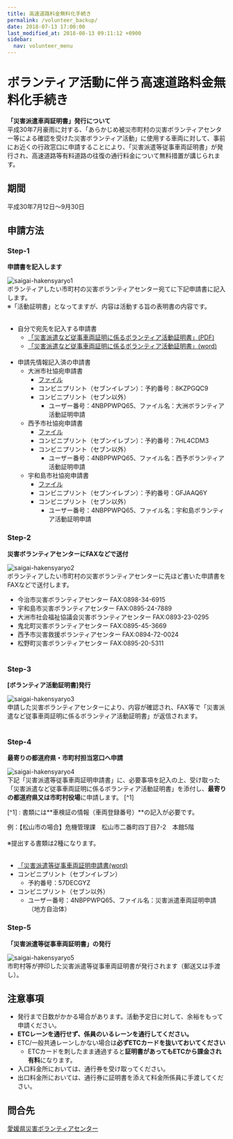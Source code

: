 ```yaml
---
title: 高速道路料金無料化手続き
permalink: /volunteer_backup/
date: 2018-07-13 17:00:00
last_modified_at: 2018-08-13 09:11:12 +0900
sidebar:
  nav: volunteer_menu
---
```



# ボランティア活動に伴う高速道路料金無料化手続き

**「災害派遣車両証明書」発行について**<br>
平成30年7月豪雨に対する、「あらかじめ被災市町村の災害ボランティアセンター等による確認を受けた災害ボランティア活動」に使用する車両に対して、事前にお近くの行政窓口に申請することにより、「災害派遣等従事車両証明書」が発行され、高速道路等有料道路の往復の通行料金について無料措置が講じられます。

## 期間

平成30年7月12日～9月30日

## 申請方法

### Step-1

**申請書を記入します**

![saigai-hakensyaryo1](/assets/images/syaryo_1.gif)<br>
ボランティアしたい市町村の災害ボランティアセンター宛てに下記申請書に記入します。<br>
※「活動証明書」となってますが、内容は活動する旨の表明書の内容です。<br><br>
- 自分で宛先を記入する申請書
  - [「災害派遣など従事車両証明に係るボランティア活動証明書」(PDF)](https://ehimesvc.jp/wp-content/uploads/2018/07/ehime_volshomei.pdf)<br>
  - [「災害派遣など従事車両証明に係るボランティア活動証明書」(word)](https://ehimesvc.jp/wp-content/uploads/2018/07/ehime_volshomei.doc)<br><br>
- 申請先情報記入済の申請書
  - 大洲市社協宛申請書
    - [ファイル](/assets/application/highway-free-application-to-ozu.docx)
    - コンビニプリント（セブンイレブン）：予約番号：8KZPGQC9
    - コンビニプリント（セブン以外）
      - ユーザー番号：4NBPPWPQ65、ファイル名：大洲ボランティア活動証明申請
  - 西予市社協宛申請書
    - [ファイル](/assets/application/highway-free-application-to-seiyo.doc)
    - コンビニプリント（セブンイレブン）：予約番号：7HL4CDM3
    - コンビニプリント（セブン以外）
      - ユーザー番号：4NBPPWPQ65、ファイル名：西予ボランティア活動証明申請
  - 宇和島市社協宛申請書
    - [ファイル](/assets/application/highway-free-application-to-uwajima.pdf)
    - コンビニプリント（セブンイレブン）：予約番号：GFJAAQ6Y
    - コンビニプリント（セブン以外）
      - ユーザー番号：4NBPPWPQ65、ファイル名：宇和島ボランティア活動証明申請


### Step-2

**災害ボランティアセンターにFAXなどで送付**

![saigai-hakensyaryo2](/assets/images/syaryo_2.gif)<br>
ボランティアしたい市町村の災害ボランティアセンターに先ほど書いた申請書をFAXなどで送付します。
- 今治市災害ボランティアセンター FAX:0898-34-6915
- 宇和島市災害ボランティアセンター FAX:0895-24-7889
- 大洲市社会福祉協議会災害ボランティアセンター FAX:0893-23-0295
- 鬼北町災害ボランティアセンター FAX:0895-45-3669
- 西予市災害救援ボランティアセンター FAX:0894-72-0024
- 松野町災害ボランティアセンター FAX:0895-20-5311
<br><br>

### Step-3

**[ボランティア活動証明書]発行**

![saigai-hakensyaryo3](/assets/images/syaryo_3.gif)<br>
申請した災害ボランティアセンターにより、内容が確認され、FAX等で「災害派遣など従事車両証明に係るボランティア活動証明書」が返信されます。
<br><br>

### Step-4

**最寄りの都道府県・市町村担当窓口へ申請**

![saigai-hakensyaryo4](/assets/images/syaryo_4.gif)<br>
下記「災害派遣等従事車両証明申請書」に、必要事項を記入の上、受け取った「災害派遣など従事車両証明に係るボランティア活動証明書」を添付し、**最寄りの都道府県又は市町村役場**に申請します。 [^1]

[^1] : 書類には**車検証の情報（車両登録番号）**の記入が必要です。



例：【松山市の場合】危機管理課　松山市二番町四丁目7-2　本館5階<br><br>
※提出する書類は2種になります。<br><br>
  - [「災害派遣等従事車両証明申請書(word)](http://www.pref.ehime.jp/h15350/gouu/documents/sinseisyo.docx)
  - コンビニプリント（セブンイレブン）
    - 予約番号：57DECGYZ
  - コンビニプリント（セブン以外）
    - ユーザー番号：4NBPPWPQ65、ファイル名：災害派遣車両証明申請（地方自治体）

### Step-5

**「災害派遣等従事車両証明書」の発行**

![saigai-hakensyaryo5](/assets/images/syaryo_5.gif)<br>
市町村等が押印した災害派遣等従事車両証明書が発行されます（郵送又は手渡し）。 

## 注意事項

- 発行まで日数がかかる場合があります。活動予定日に対して、余裕をもって申請ください。
- **ETCレーンを通行せず、係員のいるレーンを通行してください。**
- ETC/一般共通レーンしかない場合は**必ずETCカードを抜いておいてください**
  - ETCカードを刺したまま通過すると**証明書があってもETCから課金され有料**になります。
- 入口料金所においては、通行券を受け取ってください。
- 出口料金所においては、通行券に証明書を添えて料金所係員に手渡してください。

## 問合先

[愛媛県災害ボランティアセンター](https://ehimesvc.jp/)
